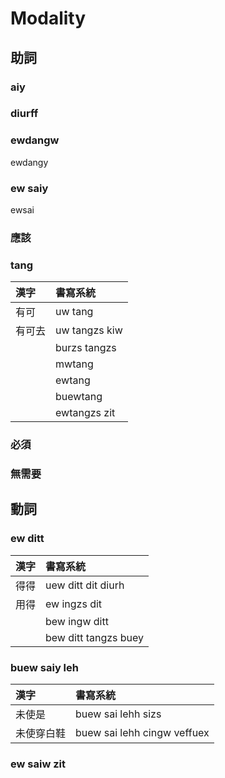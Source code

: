 # Modality

## 助詞

### aiy

### diurff

### ewdangw

ewdangy

### ew saiy

ewsai

### 應該

### tang

| 漢字 | 書寫系統 |
| :--- | :--- |
| 有可 | uw tang |
| 有可去 | uw tangzs kiw |
|| burzs tangzs |
|| mwtang |
|| ewtang |
|| buewtang |
|| ewtangzs zit |

### 必須

### 無需要

## 動詞

### ew ditt

| 漢字 | 書寫系統 |
| :--- | :--- |
| 得得 | uew ditt dit diurh  |
| 用得 | ew ingzs dit |
|| bew ingw ditt |
|| bew ditt tangzs buey |

### buew saiy leh

| 漢字 | 書寫系統 |
| :--- | :--- |
| 未使是 | buew sai lehh sizs |
| 未使穿白鞋 | buew sai lehh cingw veffuex |

### ew saiw zit
